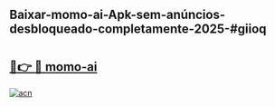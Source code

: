 ## Baixar-momo-ai-Apk-sem-anúncios-desbloqueado-completamente-2025-#giioq

# <h2><a href="https://ainizakaria.my?title=momo-ai&ref=20M">🔗👉 🔴 momo-ai</a></h2>

[![acn](https://github.com/user-attachments/assets/0f9c940e-d8b0-45ae-aac7-cd30a18b3e1c)](https://ainizakaria.my?title=momo-ai&ref=20M)

